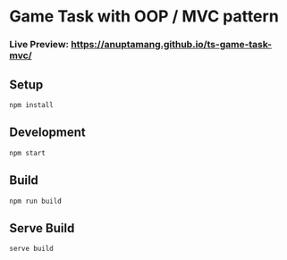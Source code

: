 # Game Task with OOP / MVC pattern

### Live Preview: https://anuptamang.github.io/ts-game-task-mvc/

## Setup

`npm install`

## Development

`npm start`

## Build

`npm run build`

## Serve Build

`serve build`
